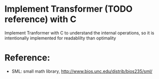 # Implement Transformer (TODO reference) with C

Implement Tranformer with C to understand the internal operations, so it is intentionally implemented for readablilty than optimality

# Reference:
- SML: small math library, http://www.bios.unc.edu/distrib/bios235/sml/
